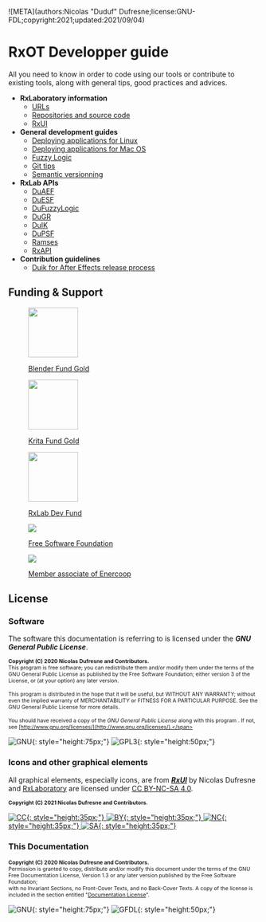 ![META](authors:Nicolas "Duduf" Dufresne;license:GNU-FDL;copyright:2021;updated:2021/09/04)

# RxOT Developper guide

All you need to know in order to code using our tools or contribute to existing tools, along with general tips, good practices and advices.

- **RxLaboratory information**
    - [URLs](urls.md)
    - [Repositories and source code](http://source.rxlab.io)
    - [RxUI](http://rxui.rxlab.io)
- **General development guides**
    - [Deploying applications for Linux](app-deployment-linux.md)
    - [Deploying applications for Mac OS](app-deployment-mac.md)
    - [Fuzzy Logic](http://dufuzzylogic.rxlab.io)
    - [Git tips](git.md)
    - [Semantic versionning](software-versionning.md)
- **RxLab APIs**
    - [DuAEF](http://duaef.rxlab.io)
    - [DuESF](http://duesf.rxlab.io)
    - [DuFuzzyLogic](http://dufuzzylogic.rxlab.io)
    - [DuGR](http://dugr.rxlab.io)
    - [DuIK](http://duik.rxlab.io)
    - [DuPSF](http://dupsf.rxlab.io)
    - [Ramses](https://ramses.rxlab.guide/dev/)
    - [RxAPI](https://rxapi.rxlab.io)
- **Contribution guidelines**
    - [Duik for After Effects release process](duik-release-process.md)

## Funding & Support

<a href="https://fund.blender.org/"><figure>
  <img src="https://fund.blender.org/media/badges/badge_devfund_gold.png" width="100" />
  <figcaption>Blender Fund Gold</figcaption>
</figure></a>

<a href="https://fund.krita.org/"><figure>
  <img src="https://my.kde.org/media/badges/krita_badge_devfund_gold.png" width="100" />
  <figcaption>Krita Fund Gold</figcaption>
</figure></a>

<a href="http://donate.rxlab.info"><figure>
  <img src="https://rxlaboratory.org/wp-content/uploads/RxLab_Logo_Dev-Fund-100x100.png" width="100" />
  <figcaption>RxLab Dev Fund</figcaption>
</figure></a>

<a href="http://fsf.org"><figure>
  <img src="https://static.fsf.org/nosvn/associate/crm/359059.png" />
  <figcaption>Free Software Foundation</figcaption>
</figure></a>

<a href="http://enercoop.fr"><figure>
  <img src="https://images.prismic.io/enercoop-corpo-production/3d769d2d-b1f1-4dbb-b254-9779b2b2e629_logo.svg?auto=compress%2Cformat&w=1600.0" />
  <figcaption>Member associate of Enercoop</figcaption>
</figure></a>

## License

### Software

The software this documentation is referring to is licensed under the ***GNU General Public License***.

<span style="font-size:0.75em;">**Copyright (C)  2020 Nicolas Dufresne and Contributors.**  
This program is free software; you can redistribute them and/or modify them under the terms of the GNU General Public License as published by the Free Software Foundation; either version 3 of the License, or (at your option) any later version.</span>

<span style="font-size:0.75em;">This program is distributed in the hope that it will be useful, but WITHOUT ANY WARRANTY; without even the implied warranty of MERCHANTABILITY or FITNESS FOR A PARTICULAR PURPOSE. See the GNU General Public License for more details.</span>

<span style="font-size:0.75em;">You should have received a copy of the *GNU General Public License* along with this program . If not, see [http://www.gnu.org/licenses/](http://www.gnu.org/licenses/).</span>

![GNU](img/licenses/gnu.png){: style="height:75px;"} ![GPL3](img/licenses/gplv3.png){: style="height:50px;"}

### Icons and other graphical elements

All graphical elements, especially icons, are from [***RxUI***](http://rxui.rxlab.io) by Nicolas Dufresne and [RxLaboratory](https://rxlaboratory.org) are licensed under [CC BY-NC-SA 4.0](https://creativecommons.org/licenses/by-nc-sa/4.0/).

<span style="font-size:0.75em;">**Copyright (C) 2021 Nicolas Dufresne and Contributors.**

[![CC](https://mirrors.creativecommons.org/presskit/icons/cc.svg){: style="height:35px;"} ![BY](https://mirrors.creativecommons.org/presskit/icons/by.svg){: style="height:35px;"} ![NC](https://mirrors.creativecommons.org/presskit/icons/nc.svg){: style="height:35px;"} ![SA](https://mirrors.creativecommons.org/presskit/icons/sa.svg){: style="height:35px;"}](https://creativecommons.org/licenses/by-nc-sa/4.0/)

### This Documentation

<span style="font-size:0.75em;">**Copyright (C)  2020 Nicolas Dufresne and Contributors.**  
Permission is granted to copy, distribute and/or modify this document under the terms of the GNU Free Documentation License, Version 1.3 or any later version published by the Free Software Foundation;  
with no Invariant Sections, no Front-Cover Texts, and no Back-Cover Texts.
A copy of the license is included in the section entitled "[Documentation License](licenses/gfdl.md)".</span>

![GNU](img/licenses/gnu.png){: style="height:75px;"} ![GFDL](img/licenses/gfdl-logo.png){: style="height:50px;"}


